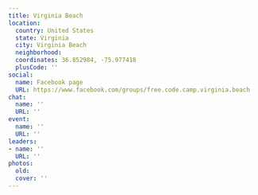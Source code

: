 ```yaml
---
title: Virginia Beach
location:
  country: United States
  state: Virginia
  city: Virginia Beach
  neighborhood: 
  coordinates: 36.852984, -75.977418
  plusCode: ''
social:
  name: Facebook page
  URL: https://www.facebook.com/groups/free.code.camp.virginia.beach
chat:
  name: ''
  URL: ''
event:
  name: ''
  URL: ''
leaders:
- name: ''
  URL: ''
photos:
  old: 
  cover: ''
---
```

